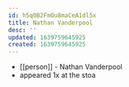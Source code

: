 ```yaml
---
id: h5q0B2FmOu8maCeA1dl5x
title: Nathan Vanderpool
desc: ''
updated: 1639759645925
created: 1639759645925
---
```



- [[person]] - Nathan Vanderpool
- appeared 1x at the stoa
